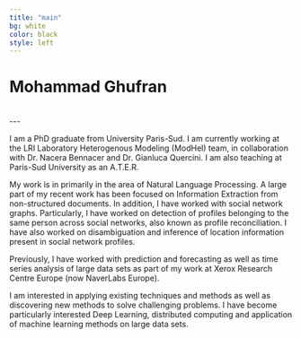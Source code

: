 ```yaml
---
title: "main"
bg: white
color: black
style: left
---
```


# Mohammad Ghufran
<div style="text-align:center">
<a href="https://github.com/emghufran"><i class="fa fa-github fa-3x"></i></a>&nbsp;&nbsp;   
<a href="https://www.linkedin.com/in/emghufran/"><i class="fa fa-linkedin fa-3x"></i></a>&nbsp;&nbsp;
<a href="mailto:emghufran@gmail.com"><i class="fa fa-envelope fa-3x"></i></a>&nbsp;&nbsp;
<a href="mailto:ghufran@lri.fr"><i class="fa fa-envelope fa-3x"></i></a>&nbsp;&nbsp;
<a href="mailto:mohammad.ghufran@u-psud.fr"><i class="fa fa-envelope fa-3x"></i></a>&nbsp;&nbsp;
</div>
---

I am a PhD graduate from University Paris-Sud. I am currently working at the LRI Laboratory Heterogenous Modeling (ModHel) team, in collaboration with Dr. Nacera Bennacer and Dr. Gianluca Quercini. I am also teaching at Paris-Sud University as an A.T.E.R. 

My work is in primarily in the area of Natural Language Processing. A large part of my recent work has been focused on Information Extraction from non-structured documents. In addition, I have worked with social network graphs. Particularly, I have worked on detection of profiles belonging to the same person across social networks, also known as profile reconciliation. I have also worked on disambiguation and inference of location information present in social network profiles. 

Previously, I have worked with prediction and forecasting as well as time series analysis of large data sets as part of my work at Xerox Research Centre Europe (now NaverLabs Europe). 

I am interested in applying existing techniques and methods as well as discovering new methods to solve challenging problems. I have become particularly interested Deep Learning, distributed computing and application of machine learning methods on large data sets. 

